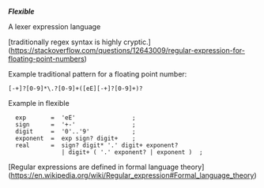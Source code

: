 ***Flexible***

 A lexer expression language

[traditionally regex syntax is highly cryptic.]
(https://stackoverflow.com/questions/12643009/regular-expression-for-floating-point-numbers)

Example traditional pattern for a floating point number:

```
[-+]?[0-9]*\.?[0-9]+([eE][-+]?[0-9]+)?
```

Example in flexible

```
  exp       =  'eE'                ;
  sign      =  '+-'                ;
  digit     =  '0'..'9'            ;                
  exponent  =  exp sign? digit+    ;
  real      =  sign? digit* '.' digit+ exponent?
               | digit+ ( '.' exponent? | exponent )  ;

```

[Regular expressions are defined in formal language theory]
(https://en.wikipedia.org/wiki/Regular_expression#Formal_language_theory)




